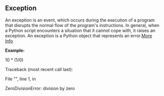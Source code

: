 ﻿﻿﻿﻿﻿﻿﻿﻿﻿## **Exception**An exception is an event, which occurs during the execution of a program that disrupts the normal flow of the program's instructions. In general, when a Python script encounters a situation that it cannot cope with, it raises an exception. An exception is a Python object that represents an error.[More Info](https://docs.python.org/3/tutorial/errors.html)**Example:**10 * (1/0)Traceback (most recent call last):  File "<stdin>", line 1, in <module>ZeroDivisionError:  division by zero
